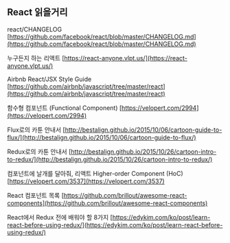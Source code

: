 ## React 읽을거리

react/CHANGELOG
[https://github.com/facebook/react/blob/master/CHANGELOG.md](https://github.com/facebook/react/blob/master/CHANGELOG.md)

누구든지 하는 리액트
[https://react-anyone.vlpt.us/](https://react-anyone.vlpt.us/)

Airbnb React/JSX Style Guide
[https://github.com/airbnb/javascript/tree/master/react](https://github.com/airbnb/javascript/tree/master/react)

함수형 컴포넌트 (Functional Component)
[https://velopert.com/2994](https://velopert.com/2994)

Flux로의 카툰 안내서
[http://bestalign.github.io/2015/10/06/cartoon-guide-to-flux/](http://bestalign.github.io/2015/10/06/cartoon-guide-to-flux/)

Redux로의 카툰 안내서
[http://bestalign.github.io/2015/10/26/cartoon-intro-to-redux/](http://bestalign.github.io/2015/10/26/cartoon-intro-to-redux/)

컴포넌트에 날개를 달아줘, 리액트 Higher-order Component (HoC)
[https://velopert.com/3537](https://velopert.com/3537)

React 컴포넌트 목록
[https://github.com/brillout/awesome-react-components](https://github.com/brillout/awesome-react-components)

React에서 Redux 전에 배워야 할 8가지
[https://edykim.com/ko/post/learn-react-before-using-redux/](https://edykim.com/ko/post/learn-react-before-using-redux/)